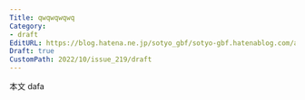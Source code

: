 ```yaml
---
Title: qwqwqwqwq
Category:
- draft
EditURL: https://blog.hatena.ne.jp/sotyo_gbf/sotyo-gbf.hatenablog.com/atom/entry/4207112889924038970
Draft: true
CustomPath: 2022/10/issue_219/draft
---
```


本文
dafa
